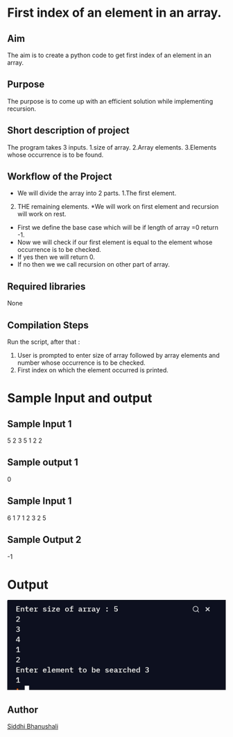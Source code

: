 # First index of an element in an array.  

## Aim

The aim is to create a python code to get first index  of an element in an array.

## Purpose

The purpose is to come up with an efficient solution while implementing recursion.

## Short description of project
The program takes 3 inputs.
1.size of array.
2.Array elements.
3.Elements whose occurrence is to be found.

## Workflow of the Project
* We will divide the array into 2 parts.
1.The first element.
2. THE remaining elements.
*We will work on first element and recursion will work on rest.
* First we define the base case which will be if length of array =0 return -1.
* Now we will check if our first element is equal to the element whose occurrence is to be checked.
* If yes then we will return 0.
* If no then we we call recursion on other part of array.


## Required libraries

None

## Compilation Steps
Run the script, after that :
  
 1. User is prompted to enter size of array followed by array elements and number whose occurrence is to be checked.
 2. First index on which the element occurred is printed.

# Sample Input and output
## Sample Input 1
5
2 3 5 1 2
2

## Sample output 1
0

## Sample Input 1
6
1 7 1 2 3 2
5

## Sample Output 2
-1

# Output
![](Images/output1.jpg)


## Author
[Siddhi Bhanushali](https://github.com/siddhi-244)
